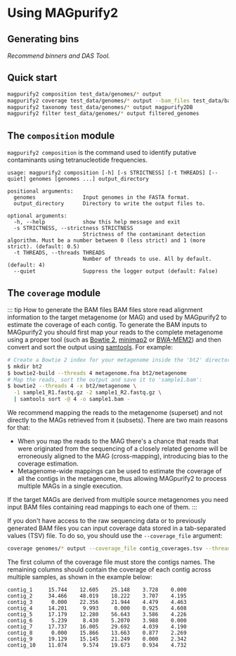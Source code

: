 # Using MAGpurify2

## Generating bins

*Recommend binners and DAS Tool.*

## Quick start

```bash
magpurify2 composition test_data/genomes/* output
magpurify2 coverage test_data/genomes/* output --bam_files test_data/bam_files/*
magpurify2 taxonomy test_data/genomes/* output magpurify2DB
magpurify2 filter test_data/genomes/* output filtered_genomes
```

## The `composition` module

`magpurify2 composition` is the command used to identify putative contaminants using tetranucleotide frequencies.

```
usage: magpurify2 composition [-h] [-s STRICTNESS] [-t THREADS] [--quiet] genomes [genomes ...] output_directory

positional arguments:
  genomes               Input genomes in the FASTA format.
  output_directory      Directory to write the output files to.

optional arguments:
  -h, --help            show this help message and exit
  -s STRICTNESS, --strictness STRICTNESS
                        Strictness of the contaminant detection algorithm. Must be a number between 0 (less strict) and 1 (more strict). (default: 0.5)
  -t THREADS, --threads THREADS
                        Number of threads to use. All by default. (default: 4)
  --quiet               Suppress the logger output (default: False)
```

## The `coverage` module

::: tip How to generate the BAM files
BAM files store read alignment information to the target metagenome (or MAG) and used by MAGpurify2 to estimate the coverage of each contig. To generate the BAM inputs to MAGpurify2 you should first map your reads to the complete metagenome using a proper tool (such as [Bowtie 2](https://github.com/BenLangmead/bowtie2), [minimap2](https://github.com/lh3/minimap2) or [BWA-MEM2](https://github.com/bwa-mem2/bwa-mem2)) and then convert and sort the output using [samtools](https://github.com/samtools/samtools). For example:

```bash
# Create a Bowtie 2 index for your metagenome inside the 'bt2' directory:
$ mkdir bt2
$ bowtie2-build --threads 4 metagenome.fna bt2/metagenome
# Map the reads, sort the output and save it to 'sample1.bam':
$ bowtie2 --threads 4 -x bt2/metagenome \
  -1 sample1_R1.fastq.gz -2 sample1_R2.fastq.gz \
  | samtools sort -@ 4 -o sample1.bam -
```

We recommend mapping the reads to the metagenome (superset) and not directly to the MAGs retrieved from it (subsets). There are two main reasons for that:

- When you map the reads to the MAG there's a chance that reads that were originated from the sequencing of a closely related genome will be erroneously aligned to the MAG (cross-mapping), introducing bias to the coverage estimation.
- Metagenome-wide mappings can be used to estimate the coverage of all the contigs in the metagenome, thus allowing MAGpurify2 to process multiple MAGs in a single execution.

If the target MAGs are derived from multiple source metagenomes you need input BAM files containing read mappings to each one of them.
:::

If you don't have access to the raw sequencing data or to previously generated BAM files you can input coverage data stored in a tab-separated values (TSV) file. To do so, you should use the `--coverage_file` argument:

```bash
coverage genomes/* output --coverage_file contig_coverages.tsv --threads 4
```

The first column of the coverage file must store the contigs names. The remaining columns should contain the coverage of each contig across multiple samples, as shown in the example below:

```
contig_1     15.744    12.605    25.148    3.728    0.000
contig_2     34.466    48.019    18.222    3.707    4.195
contig_3      0.000    22.356    21.944    4.479    4.463
contig_4     14.201     9.993     0.000    0.925    4.608
contig_5     17.179    12.280    56.643    3.586    4.226
contig_6      5.239     8.430    5.2070    3.988    0.000
contig_7     17.737    16.005    29.692    4.039    4.190
contig_8      0.000    15.866    13.663    0.877    2.269
contig_9     19.129    15.145    21.249    0.000    2.342
contig_10    11.074     9.574    19.673    0.934    4.732
```